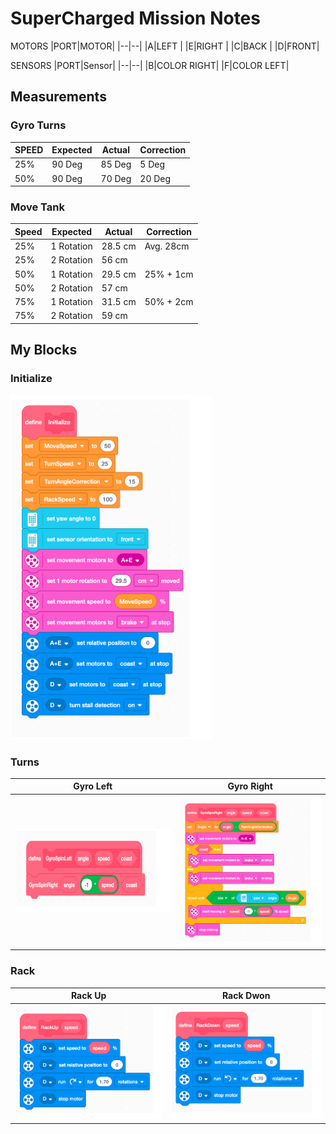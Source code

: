 # SuperCharged Mission Notes

MOTORS
|PORT|MOTOR|
|--|--|
|A|LEFT |
|E|RIGHT |
|C|BACK |
|D|FRONT|

SENSORS
|PORT|Sensor|
|--|--|
|B|COLOR RIGHT|
|F|COLOR LEFT|

## Measurements
### Gyro Turns
|SPEED|Expected|Actual|Correction|
|--|--|--|--|
|25%|90 Deg|85 Deg|5 Deg|
|50%|90 Deg|70 Deg|20 Deg|

### Move Tank
|Speed|Expected|Actual|Correction|
|--|--|--|--|
|25%|1 Rotation|28.5 cm|Avg. 28cm|
|25%|2 Rotation|56 cm||
|50%|1 Rotation|29.5 cm|25% + 1cm|
|50%|2 Rotation|57 cm||
|75%|1 Rotation|31.5 cm|50% + 2cm|
|75%|2 Rotation|59 cm||

## My Blocks
### Initialize
![Initialize](resources/docs/images/initialize.png)

### Turns
|Gyro Left|Gyro Right|
|--|--|
|![Gyro Left](resources/docs/images/gyroLeft.png)|![Gyro Right](resources/docs/images/gyroRight.png)|

### Rack
|Rack Up|Rack Dwon|
|--|--|
|![Rack Up](resources/docs/images/rackUp.png)|![Rack Down](resources/docs/images/rackDown.png)|





